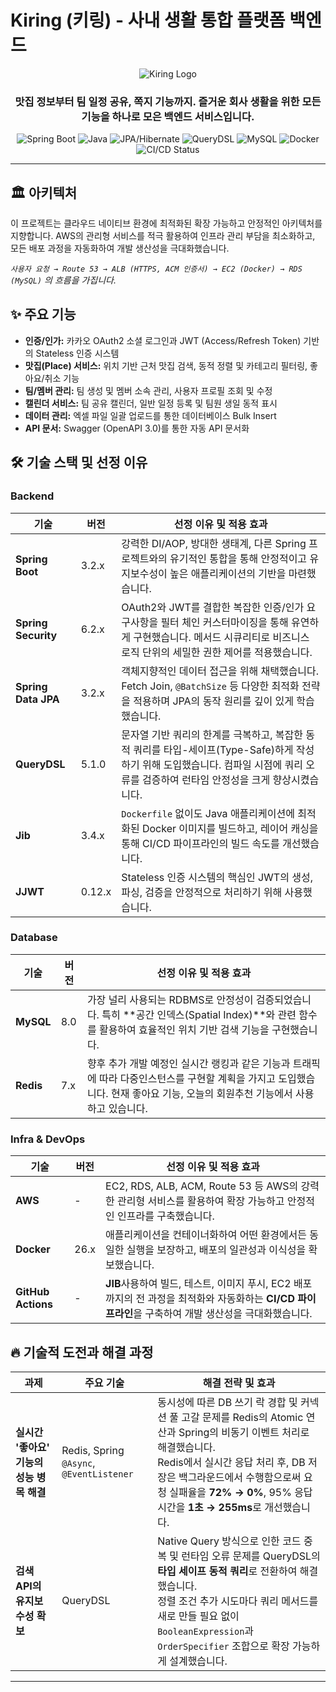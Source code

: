 # Kiring (키링) - 사내 생활 통합 플랫폼 백엔드

<p align="center">
  <img src="https://github.com/kitworks-kiring/kiring-frontend/blob/main/public/images/og-image.png" alt="Kiring Logo" />
</p>

<h3 align="center">맛집 정보부터 팀 일정 공유, 쪽지 기능까지. 즐거운 회사 생활을 위한 모든 기능을 하나로 모은 백엔드 서비스입니다.</h3>

<p align="center">
  <img src="https://img.shields.io/badge/Spring_Boot-3.2.5-6DB33F?style=for-the-badge&logo=spring-boot" alt="Spring Boot"/>
  <img src="https://img.shields.io/badge/Java-21-007396?style=for-the-badge&logo=openjdk" alt="Java"/>
  <img src="https://img.shields.io/badge/JPA_/_Hibernate-6.x-59666C?style=for-the-badge&logo=hibernate" alt="JPA/Hibernate"/>
  <img src="https://img.shields.io/badge/QueryDSL-5.1-469A64?style=for-the-badge" alt="QueryDSL"/>
  <img src="https://img.shields.io/badge/MySQL-8.0-4479A1?style=for-the-badge&logo=mysql" alt="MySQL"/>
  <img src="https://img.shields.io/badge/Docker-26.1-2496ED?style=for-the-badge&logo=docker" alt="Docker"/>
  <img src="https://img.shields.io/github/actions/workflow/status/kitworks-kiring/kiring-backend/deploy.yml?branch=develop&style=for-the-badge" alt="CI/CD Status"/>
</p>

---

## 🏛️ 아키텍처
이 프로젝트는 클라우드 네이티브 환경에 최적화된 확장 가능하고 안정적인 아키텍처를 지향합니다. 
AWS의 관리형 서비스를 적극 활용하여 인프라 관리 부담을 최소화하고, 모든 배포 과정을 자동화하여 개발 생산성을 극대화했습니다.

_`사용자 요청 → Route 53 → ALB (HTTPS, ACM 인증서) → EC2 (Docker) → RDS (MySQL)` 의 흐름을 가집니다._

## ✨ 주요 기능
- **인증/인가:** 카카오 OAuth2 소셜 로그인과 JWT (Access/Refresh Token) 기반의 Stateless 인증 시스템
- **맛집(Place) 서비스:** 위치 기반 근처 맛집 검색, 동적 정렬 및 카테고리 필터링, 좋아요/취소 기능
- **팀/멤버 관리:** 팀 생성 및 멤버 소속 관리, 사용자 프로필 조회 및 수정
- **캘린더 서비스:** 팀 공유 캘린더, 일반 일정 등록 및 팀원 생일 동적 표시
- **데이터 관리:** 엑셀 파일 일괄 업로드를 통한 데이터베이스 Bulk Insert
- **API 문서:** Swagger (OpenAPI 3.0)를 통한 자동 API 문서화

## 🛠️ 기술 스택 및 선정 이유

### Backend
| 기술 | 버전 | 선정 이유 및 적용 효과 |
| --- | --- | --- |
| **Spring Boot** | 3.2.x | 강력한 DI/AOP, 방대한 생태계, 다른 Spring 프로젝트와의 유기적인 통합을 통해 안정적이고 유지보수성이 높은 애플리케이션의 기반을 마련했습니다. |
| **Spring Security** | 6.2.x | OAuth2와 JWT를 결합한 복잡한 인증/인가 요구사항을 필터 체인 커스터마이징을 통해 유연하게 구현했습니다. 메서드 시큐리티로 비즈니스 로직 단위의 세밀한 권한 제어를 적용했습니다. |
| **Spring Data JPA**| 3.2.x | 객체지향적인 데이터 접근을 위해 채택했습니다. Fetch Join, `@BatchSize` 등 다양한 최적화 전략을 적용하며 JPA의 동작 원리를 깊이 있게 학습했습니다. |
| **QueryDSL** | 5.1.0 | 문자열 기반 쿼리의 한계를 극복하고, 복잡한 동적 쿼리를 타입-세이프(Type-Safe)하게 작성하기 위해 도입했습니다. 컴파일 시점에 쿼리 오류를 검증하여 런타임 안정성을 크게 향상시켰습니다. |
| **Jib** | 3.4.x | `Dockerfile` 없이도 Java 애플리케이션에 최적화된 Docker 이미지를 빌드하고, 레이어 캐싱을 통해 CI/CD 파이프라인의 빌드 속도를 개선했습니다. |
| **JJWT** | 0.12.x | Stateless 인증 시스템의 핵심인 JWT의 생성, 파싱, 검증을 안정적으로 처리하기 위해 사용했습니다. |

### Database
| 기술 | 버전 | 선정 이유 및 적용 효과 |
| --- | --- | --- |
| **MySQL** | 8.0 | 가장 널리 사용되는 RDBMS로 안정성이 검증되었습니다. 특히 **공간 인덱스(Spatial Index)**와 관련 함수를 활용하여 효율적인 위치 기반 검색 기능을 구현했습니다. |
| **Redis** | 7.x | 향후 추가 개발 예정인 실시간 랭킹과 같은 기능과 트래픽에 따라 다중인스턴스를 구현할 계획을 가지고 도입했습니다. 현재 좋아요 기능, 오늘의 회원추천 기능에서 사용하고 있습니다. |

### Infra & DevOps
| 기술 | 버전 | 선정 이유 및 적용 효과 |
| --- | --- | --- |
| **AWS** | - | EC2, RDS, ALB, ACM, Route 53 등 AWS의 강력한 관리형 서비스를 활용하여 확장 가능하고 안정적인 인프라를 구축했습니다. |
| **Docker** | 26.x | 애플리케이션을 컨테이너화하여 어떤 환경에서든 동일한 실행을 보장하고, 배포의 일관성과 이식성을 확보했습니다. |
| **GitHub Actions**| - | **JIB**사용하여 빌드, 테스트, 이미지 푸시, EC2 배포까지의 전 과정을 최적화와 자동화하는 **CI/CD 파이프라인**을 구축하여 개발 생산성을 극대화했습니다. |

## 🔥 기술적 도전과 해결 과정

| 과제 | 주요 기술 | 해결 전략 및 효과 |
|------|------------|------------------|
| **실시간 '좋아요' 기능의 성능 병목 해결** | Redis, Spring `@Async`, `@EventListener` | 동시성에 따른 DB 쓰기 락 경합 및 커넥션 풀 고갈 문제를 Redis의 Atomic 연산과 Spring의 비동기 이벤트 처리로 해결했습니다.<br>Redis에서 실시간 응답 처리 후, DB 저장은 백그라운드에서 수행함으로써 요청 실패율을 **72% → 0%**, 95% 응답시간을 **1초 → 255ms**로 개선했습니다. |
| **검색 API의 유지보수성 확보** | QueryDSL | Native Query 방식으로 인한 코드 중복 및 런타임 오류 문제를 QueryDSL의 **타입 세이프 동적 쿼리**로 전환하여 해결했습니다.<br>정렬 조건 추가 시도마다 쿼리 메서드를 새로 만들 필요 없이 `BooleanExpression`과 `OrderSpecifier` 조합으로 확장 가능하게 설계했습니다. |



---
